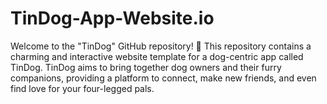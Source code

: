 # TinDog-App-Website.io
Welcome to the "TinDog" GitHub repository! 🐾 This repository contains a charming and interactive website template for a dog-centric app called TinDog. TinDog aims to bring together dog owners and their furry companions, providing a platform to connect, make new friends, and even find love for your four-legged pals.
